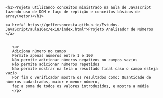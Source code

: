 
    
    
    <h1>Projeto utilizando conceitos ministrado na aula de Javascript fazendo uso de DOM e laço de reptição e conceitos básicos de array(vetor)</h1>

    <a href=" https://geffersoncosta.github.io/Estudos-JavaScript/aula16ex/ex18/index.html">Projeto Analisador de Números </a>
   
    
       <p>
       Adiciona número no campo 
       Permite apenas números entre 1 e 100
       Não permite adicionar números negativos ou campos vazios
       Não permite adicionar números repetidos
       Não permite mostrar na tela o resultado final caso o campo esteja vazio
       Por fim o verificador mostra os resultados como: Quantidade de números cadastrados, maior e menor número, 
       faz a soma de todos os valores introduzidos, e mostra a média
       </p>
